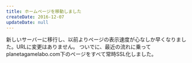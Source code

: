 ```yaml
---
title: ホームページを移動しました
createDate: 2016-12-07
updateDate: null
---
```


新しいサーバーに移行し、以前よりページの表示速度が心なしか早くなりました。URLに変更はありません。 ついでに、最近の流れに乗ってplanetagamelabo.com下のページをすべて常時SSL化しました。
